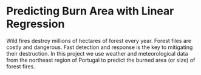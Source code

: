 # Predicting Burn Area with Linear Regression
Wild fires destroy millions of hectares of forest every year. Forest files are costly and dangerous. Fast detection and response is the key to mitigating their destruction. In this project we use weather and meteorological data from the northeast region of Portugal to predict the burned area (or size) of forest fires.
